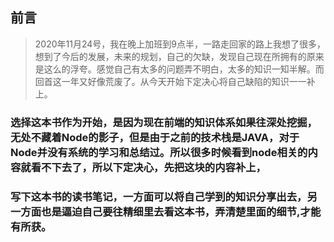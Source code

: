 <!--
 * @Author:sunxiaofan
 * @Date: 2020-11-25 20:21:14
 * @LastEditTime: 2020-11-25 20:29:31
 * @LastEditors: Please set LastEditors
 * @Description: In User Settings Edit
 * @FilePath: \myvuepress\docs\readbook\2-深入浅出NodeJS\1.前言.md
-->
## 前言
> 2020年11月24号，我在晚上加班到9点半，一路走回家的路上我想了很多，想到了今后的发展，未来的规划，自己的欠缺，发现自己现在所拥有的原来是这么的浮夸。感觉自己有太多的问题弄不明白，太多的知识一知半解。而回首这一年又好像荒废了。从今天开始下定决心将自己缺陷的知识一一补上。

### 选择这本书作为开始，是因为现在前端的知识体系如果往深处挖掘，无处不藏着Node的影子，但是由于之前的技术栈是JAVA，对于Node并没有系统的学习和总结过。所以很多时候看到node相关的内容就看不下去了，所以下定决心，先把这块的内容补上，

### 写下这本书的读书笔记，一方面可以将自己学到的知识分享出去，另一方面也是逼迫自己要往精细里去看这本书，弄清楚里面的细节,才能有所获。